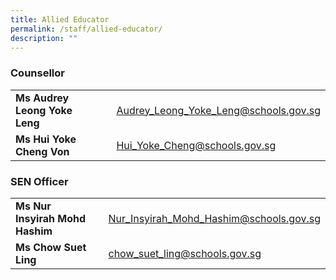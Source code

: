 ```yaml
---
title: Allied Educator
permalink: /staff/allied-educator/
description: ""
---
```

### Counsellor

| |  |  | 
| -------- | -------- | -------- |
| **Ms Audrey Leong Yoke Leng** |   | <a href="Audrey_Leong_Yoke_Leng@schools.gov.sg">Audrey_Leong_Yoke_Leng@schools.gov.sg</a>     |
| **Ms Hui Yoke Cheng Von** |    | <a href="Hui_Yoke_Cheng@schools.gov.sg">Hui_Yoke_Cheng@schools.gov.sg</a>     |

### SEN Officer

| |  |  | 
| -------- | -------- | -------- |
| **Ms Nur Insyirah Mohd Hashim** |   | <a href="Nur_Insyirah_Mohd_Hashim@schools.gov.sg">Nur_Insyirah_Mohd_Hashim@schools.gov.sg</a>     |
| **Ms Chow Suet Ling** |    | <a href="chow_suet_ling@schools.gov.sg">chow_suet_ling@schools.gov.sg</a>     |

